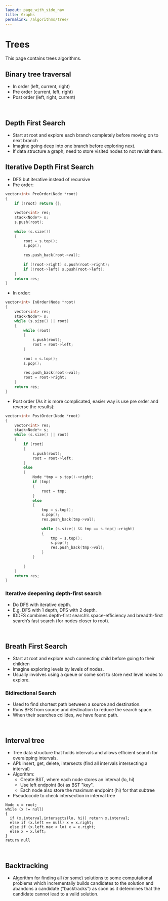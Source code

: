 ```yaml
---
layout: page_with_side_nav
title: Graphs
permalink: /algorithms/tree/
---
```


# Trees
This page contains trees algorithms. 

## Binary tree traversal
- In order (left, current, right)
- Pre order (current, left, right)
- Post order (left, right, current)

<br/>

## Depth First Search
- Start at root and explore each branch completely before moving on to next branch
- Imagine going deep into one branch before exploring next.
- If data structure a graph, need to store visited nodes to not revisit them.

## Iterative Depth First Search
- DFS but iterative instead of recursive
- Pre order:

```c++
vector<int> PreOrder(Node *root)
{
    if (!root) return {};
    
    vector<int> res;
    stack<Node*> s;
    s.push(root);
    
    while (s.size())
    {
        root = s.top();
        s.pop();
        
        res.push_back(root->val);
        
        if (!root->right) s.push(root->right);
        if (!root->left) s.push(root->left);
    }
    return res;
}
```

- In order:

```c++
vector<int> InOrder(Node *root)
{
    vector<int> res;
    stack<Node*> s;
    while (s.size() || root)
    {
        while (root)
        {
            s.push(root);
            root = root->left;
        }
        
        root = s.top();
        s.pop();
        
        res.push_back(root->val);
        root = root->right;
    }
    return res;
}
```

- Post order (As it is more complicated, easier way is use pre order and reverse the results):

```c++
vector<int> PostOrder(Node *root)
{
    vector<int> res;
    stack<Node*> s;
    while (s.size() || root)
    {
        if (root)
        {
            s.push(root);
            root = root->left;
        }
        else
        {
            Node *tmp = s.top()->right;
            if (tmp)
            {
                root = tmp;
            }
            else
            {
                tmp = s.top();
                s.pop();
                res.push_back(tmp->val);
                
                while (s.size() && tmp == s.top()->right)
                {
                    tmp = s.top();
                    s.pop();
                    res.push_back(tmp->val);
                }
            }
            
        }
    }
    return res;
}
```

### Iterative deepening depth-first search
- Do DFS with iterative depth.
- E.g. DFS with 1 depth, DFS with 2 depth.
- IDDFS combines depth-first search’s space-efficiency and breadth-first search’s fast search (for nodes closer to root). 

<br/>

## Breath First Search
- Start at root and explore each connecting child before going to their children
- Imagine exploring levels by levels of nodes.
- Usually involves using a queue or some sort to store next level nodes to explore. 

### Bidirectional Search
- Used to find shortest path between a source and destination.
- Runs BFS from source and destination to reduce the search space. 
- When their searches collides, we have found path.

<br/>

## Interval tree
- Tree data structure that holds intervals and allows efficient search for overalpping intervals. 
- API: insert, get, delete, intersects (find all intervals intersecting a interval)
- Algorithm:
  - Create BST, where each node stores an interval (lo, hi)
  - Use left endpoint (lo) as BST "key".
  - Each node also store the maximum endpoint (hi) for that subtree
- Pseudocode to check intersection in interval tree

```
Node x = root;
while (x != null)
{
  if (x.interval.intersects(lo, hi)) return x.interval;
  else if (x.left == null) x = x.right;
  else if (x.left.max < lo) x = x.right;
  else x = x.left;
}
return null
```

<br/>

## Backtracking
- Algorithm for finding all (or some) solutions to some computational problems which incrementally builds 
candidates to the solution and abandons a candidate ("backtracks") as soon as it determines that the candidate 
cannot lead to a valid solution.